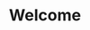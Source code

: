 ---
title: Welcome
hideTitle: true
hideMeta: true
enableToc: false
draft: false
hidden: true        # <-- Hides from explorer/sidebar
showInGraph: false  # <-- Also hides from graph view
---
